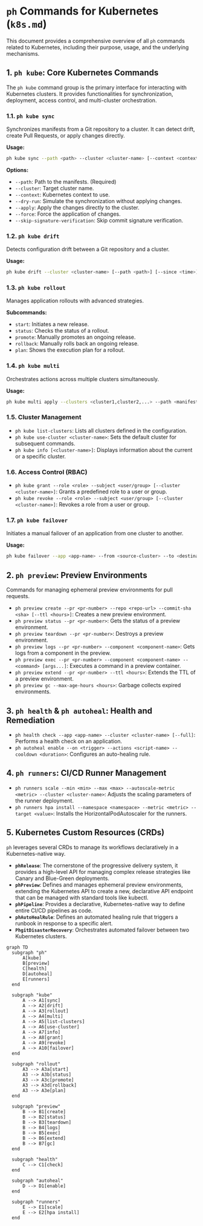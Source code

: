 # `ph` Commands for Kubernetes (`k8s.md`)

This document provides a comprehensive overview of all `ph` commands related to Kubernetes, including their purpose, usage, and the underlying mechanisms.

## 1\. `ph kube`: Core Kubernetes Commands

The `ph kube` command group is the primary interface for interacting with Kubernetes clusters. It provides functionalities for synchronization, deployment, access control, and multi-cluster orchestration.

### 1.1. `ph kube sync`

Synchronizes manifests from a Git repository to a cluster. It can detect drift, create Pull Requests, or apply changes directly.

**Usage:**

```bash
ph kube sync --path <path> --cluster <cluster-name> [--context <context>] [--dry-run] [--apply] [--force] [--skip-signature-verification]
```

**Options:**

  * `--path`: Path to the manifests. (Required)
  * `--cluster`: Target cluster name.
  * `--context`: Kubernetes context to use.
  * `--dry-run`: Simulate the synchronization without applying changes.
  * `--apply`: Apply the changes directly to the cluster.
  * `--force`: Force the application of changes.
  * `--skip-signature-verification`: Skip commit signature verification.

### 1.2. `ph kube drift`

Detects configuration drift between a Git repository and a cluster.

**Usage:**

```bash
ph kube drift --cluster <cluster-name> [--path <path>] [--since <time>] [--label <label>] [--open-pr] [--auto-apply]
```

### 1.3. `ph kube rollout`

Manages application rollouts with advanced strategies.

**Subcommands:**

  * `start`: Initiates a new release.
  * `status`: Checks the status of a rollout.
  * `promote`: Manually promotes an ongoing release.
  * `rollback`: Manually rolls back an ongoing release.
  * `plan`: Shows the execution plan for a rollout.

### 1.4. `ph kube multi`

Orchestrates actions across multiple clusters simultaneously.

**Usage:**

```bash
ph kube multi apply --clusters <cluster1,cluster2,...> --path <manifest-path> [--strategy <strategy>]
```

### 1.5. Cluster Management

  * `ph kube list-clusters`: Lists all clusters defined in the configuration.
  * `ph kube use-cluster <cluster-name>`: Sets the default cluster for subsequent commands.
  * `ph kube info [<cluster-name>]`: Displays information about the current or a specific cluster.

### 1.6. Access Control (RBAC)

  * `ph kube grant --role <role> --subject <user/group> [--cluster <cluster-name>]`: Grants a predefined role to a user or group.
  * `ph kube revoke --role <role> --subject <user/group> [--cluster <cluster-name>]`: Revokes a role from a user or group.

### 1.7. `ph kube failover`

Initiates a manual failover of an application from one cluster to another.

**Usage:**

```bash
ph kube failover --app <app-name> --from <source-cluster> --to <destination-cluster>
```

## 2\. `ph preview`: Preview Environments

Commands for managing ephemeral preview environments for pull requests.

  * `ph preview create --pr <pr-number> --repo <repo-url> --commit-sha <sha> [--ttl <hours>]`: Creates a new preview environment.
  * `ph preview status --pr <pr-number>`: Gets the status of a preview environment.
  * `ph preview teardown --pr <pr-number>`: Destroys a preview environment.
  * `ph preview logs --pr <pr-number> --component <component-name>`: Gets logs from a component in the preview.
  * `ph preview exec --pr <pr-number> --component <component-name> -- <command> [args...]`: Executes a command in a preview container.
  * `ph preview extend --pr <pr-number> --ttl <hours>`: Extends the TTL of a preview environment.
  * `ph preview gc --max-age-hours <hours>`: Garbage collects expired environments.

## 3\. `ph health` & `ph autoheal`: Health and Remediation

  * `ph health check --app <app-name> --cluster <cluster-name> [--full]`: Performs a health check on an application.
  * `ph autoheal enable --on <trigger> --actions <script-name> --cooldown <duration>`: Configures an auto-healing rule.

## 4\. `ph runners`: CI/CD Runner Management

  * `ph runners scale --min <min> --max <max> --autoscale-metric <metric> --cluster <cluster-name>`: Adjusts the scaling parameters of the runner deployment.
  * `ph runners hpa install --namespace <namespace> --metric <metric> --target <value>`: Installs the HorizontalPodAutoscaler for the runners.

## 5\. Kubernetes Custom Resources (CRDs)

`ph` leverages several CRDs to manage its workflows declaratively in a Kubernetes-native way.

  * **`phRelease`**: The cornerstone of the progressive delivery system, it provides a high-level API for managing complex release strategies like Canary and Blue-Green deployments.
  * **`phPreview`**: Defines and manages ephemeral preview environments, extending the Kubernetes API to create a new, declarative API endpoint that can be managed with standard tools like kubectl.
  * **`phPipeline`**: Provides a declarative, Kubernetes-native way to define entire CI/CD pipelines as code.
  * **`phAutoHealRule`**: Defines an automated healing rule that triggers a runbook in response to a specific alert.
  * **`PhgitDisasterRecovery`**: Orchestrates automated failover between two Kubernetes clusters.

  ```mermaid
graph TD
    subgraph "ph"
        A[kube]
        B[preview]
        C[health]
        D[autoheal]
        E[runners]
    end

    subgraph "kube"
        A --> A1[sync]
        A --> A2[drift]
        A --> A3[rollout]
        A --> A4[multi]
        A --> A5[list-clusters]
        A --> A6[use-cluster]
        A --> A7[info]
        A --> A8[grant]
        A --> A9[revoke]
        A --> A10[failover]
    end

    subgraph "rollout"
        A3 --> A3a[start]
        A3 --> A3b[status]
        A3 --> A3c[promote]
        A3 --> A3d[rollback]
        A3 --> A3e[plan]
    end

    subgraph "preview"
        B --> B1[create]
        B --> B2[status]
        B --> B3[teardown]
        B --> B4[logs]
        B --> B5[exec]
        B --> B6[extend]
        B --> B7[gc]
    end

    subgraph "health"
        C --> C1[check]
    end

    subgraph "autoheal"
        D --> D1[enable]
    end

    subgraph "runners"
        E --> E1[scale]
        E --> E2[hpa install]
    end
```